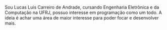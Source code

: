 Sou Lucas Luis Carreiro de Andrade, cursando Engenharia Eletrônica e da Computação na UFRJ, possuo interesse em programação como um todo. A ideia é achar uma área de maior interesse para poder focar e desenvolver mais.
